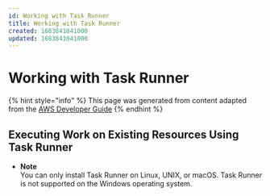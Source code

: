 ```yaml
---
id: Working with Task Runner
title: Working with Task Runner
created: 1683841041000
updated: 1683841041000
---
```

# Working with Task Runner

{% hint style="info" %}
This page was generated from content adapted from the [AWS Developer Guide](https://github.com/awsdocs/aws-data-pipeline-developer-guide.git)
{% endhint %}

## Executing Work on Existing Resources Using Task Runner

- **Note**  
 You can only install Task Runner on Linux, UNIX, or macOS\. Task Runner is not supported on the Windows operating system\.

